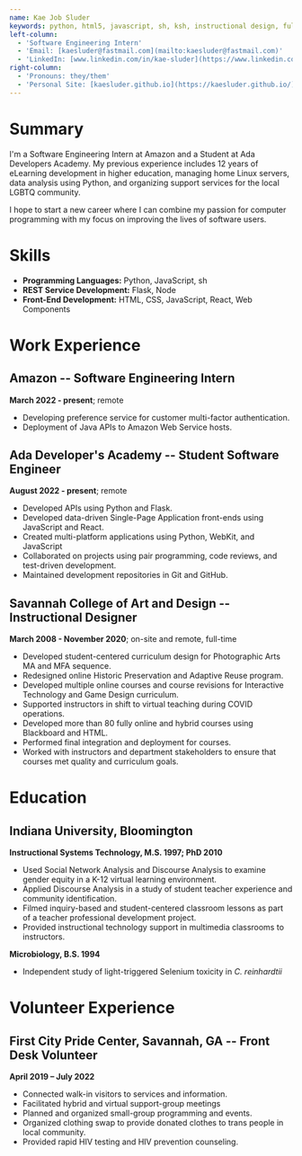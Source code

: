 ```yaml
---
name: Kae Job Sluder
keywords: python, html5, javascript, sh, ksh, instructional design, full-stack development
left-column:
  - 'Software Engineering Intern'
  - 'Email: [kaesluder@fastmail.com](mailto:kaesluder@fastmail.com)'
  - 'LinkedIn: [www.linkedin.com/in/kae-sluder](https://www.linkedin.com/in/kae-sluder/)'
right-column:
  - 'Pronouns: they/them'
  - 'Personal Site: [kaesluder.github.io](https://kaesluder.github.io/)'
---
```


# Summary

I'm a Software Engineering Intern at Amazon and a Student at Ada Developers Academy. My previous experience includes 12 years of eLearning development in
higher education, managing home Linux servers, data analysis using Python, and
organizing support services for the local LGBTQ community.

I hope to start a new career where I can combine my passion for computer
programming with my focus on improving the lives of software users.

# Skills

- **Programming Languages:** Python, JavaScript, sh
- **REST Service Development:** Flask, Node
- **Front-End Development:** HTML, CSS, JavaScript, React, Web Components

# Work Experience

## Amazon -- Software Engineering Intern

**March 2022 - present**; remote

- Developing preference service for customer multi-factor authentication.
- Deployment of Java APIs to Amazon Web Service hosts.

## Ada Developer's Academy -- Student Software Engineer

**August 2022 - present**; remote

- Developed APIs using Python and Flask.
- Developed data-driven Single-Page Application front-ends using JavaScript and React.
- Created multi-platform applications using Python, WebKit, and JavaScript
- Collaborated on projects using pair programming, code reviews, and test-driven development.
- Maintained development repositories in Git and GitHub.

## Savannah College of Art and Design -- Instructional Designer

**March 2008 - November 2020**; on-site and remote, full-time

- Developed student-centered curriculum design for Photographic Arts MA and MFA sequence.
- Redesigned online Historic Preservation and Adaptive Reuse program.
- Developed multiple online courses and course revisions for Interactive Technology and Game Design curriculum.
- Supported instructors in shift to virtual teaching during COVID operations.
- Developed more than 80 fully online and hybrid courses using Blackboard and HTML.
- Performed final integration and deployment for courses.
- Worked with instructors and department stakeholders to ensure that courses met quality and curriculum goals.

# Education

## Indiana University, Bloomington

**Instructional Systems Technology, M.S. 1997; PhD 2010**

- Used Social Network Analysis and Discourse Analysis to examine gender equity in a K-12 virtual learning environment.
- Applied Discourse Analysis in a study of student teacher experience and community identification.
- Filmed inquiry-based and student-centered classroom lessons as part of a teacher professional development project.
- Provided instructional technology support in multimedia classrooms to instructors.

**Microbiology, B.S. 1994**

- Independent study of light-triggered Selenium toxicity in _C. reinhardtii_

# Volunteer Experience

## First City Pride Center, Savannah, GA -- Front Desk Volunteer

**April 2019 – July 2022**

- Connected walk-in visitors to services and information.
- Facilitated hybrid and virtual support-group meetings
- Planned and organized small-group programming and events.
- Organized clothing swap to provide donated clothes to trans people in local community.
- Provided rapid HIV testing and HIV prevention counseling.

